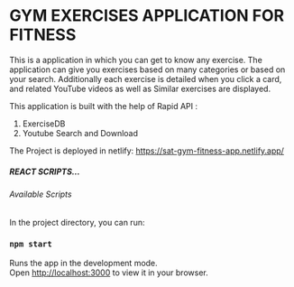 #  GYM EXERCISES APPLICATION FOR FITNESS

This is a application in which you can get to know any exercise.
The application can give you exercises based on many categories or based on your search.
Additionally each exercise is detailed when you click a card, and related YouTube videos as well as Similar exercises are displayed.

This application is built with the help of Rapid API :
1. ExerciseDB
2. Youtube Search and Download

The Project is deployed in netlify: 
https://sat-gym-fitness-app.netlify.app/

##### REACT SCRIPTS...
###### Available Scripts

In the project directory, you can run:

### `npm start`

Runs the app in the development mode.\
Open [http://localhost:3000](http://localhost:3000) to view it in your browser.

